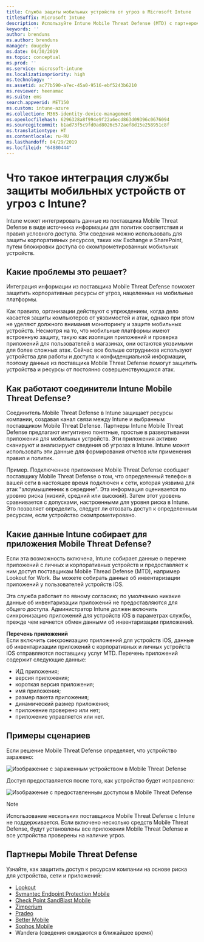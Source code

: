 ```yaml
---
title: Служба защиты мобильных устройств от угроз в Microsoft Intune
titleSuffix: Microsoft Intune
description: Используйте Intune Mobile Threat Defense (MTD) с партнером MTD для защиты доступа к корпоративным ресурсам на основе риска для устройств.
keywords: ''
author: brenduns
ms.author: brenduns
manager: dougeby
ms.date: 04/30/2019
ms.topic: conceptual
ms.prod: ''
ms.service: microsoft-intune
ms.localizationpriority: high
ms.technology: ''
ms.assetid: ac77b590-a7ec-45a0-9516-ebf5243b6210
ms.reviewer: heenamac
ms.suite: ems
search.appverid: MET150
ms.custom: intune-azure
ms.collection: M365-identity-device-management
ms.openlocfilehash: 6296328a8f994e9f22a6ecd863d09396c0676094
ms.sourcegitcommit: b1ad73f5c9fd0ad8026c572aef8d15e258951c8f
ms.translationtype: HT
ms.contentlocale: ru-RU
ms.lasthandoff: 04/29/2019
ms.locfileid: "64880444"
---
```

# <a name="what-is-mobile-threat-defense-integration-with-intune"></a>Что такое интеграция службы защиты мобильных устройств от угроз с Intune?
Intune может интегрировать данные из поставщика Mobile Threat Defense в виде источника информации для политик соответствия и правил условного доступа. Эти сведения можно использовать для защиты корпоративных ресурсов, таких как Exchange и SharePoint, путем блокировки доступа со скомпрометированных мобильных устройств.  

## <a name="what-problem-does-this-solve"></a>Какие проблемы это решает?
Интеграция информации из поставщика Mobile Threat Defense поможет защитить корпоративные ресурсы от угроз, нацеленных на мобильные платформы.  

Как правило, организации действуют с упреждением, когда дело касается защиты компьютеров от уязвимостей и атак, однако при этом не уделяют должного внимания мониторингу и защите мобильных устройств. Несмотря на то, что мобильные платформы имеют встроенную защиту, такую как изоляция приложений и проверка приложений для пользователей в магазинах, они остаются уязвимыми для более сложных атак. Сейчас все больше сотрудников используют устройства для работы и доступа к конфиденциальной информации, поэтому данные из поставщика Mobile Threat Defense помогут защитить устройства и ресурсы от постоянно совершенствующихся атак.  

## <a name="how-do-the-intune-mobile-threat-defense-connectors-work"></a>Как работают соединители Intune Mobile Threat Defense?

Соединитель Mobile Threat Defense в Intune защищает ресурсы компании, создавая канал связи между Intune и выбранным поставщиком Mobile Threat Defense. Партнеры Intune Mobile Threat Defense предлагают интуитивно понятные, простые в развертывании приложения для мобильных устройств. Эти приложения активно сканируют и анализируют сведения об угрозах в Intune. Intune может использовать эти данные для формирования отчетов или применения правил и политик.  

Пример. Подключенное приложение Mobile Threat Defense сообщает поставщику Mobile Threat Defense о том, что определенный телефон в вашей сети в настоящее время подключен к сети, которая уязвима для атак "злоумышленник в середине". Эта информация оценивается по уровню риска (низкий, средний или высокий). Затем этот уровень сравнивается с допусками, настроенными для уровня риска в Intune. Это позволяет определить, следует ли отозвать доступ к определенным ресурсам, если устройство скомпрометировано.

## <a name="what-data-does-intune-collect-for-mobile-threat-defense"></a>Какие данные Intune собирает для приложения Mobile Threat Defense?

Если эта возможность включена, Intune собирает данные о перечне приложений с личных и корпоративных устройств и предоставляет к ним доступ поставщикам Mobile Thread Defense (MTD), например Lookout for Work. Вы можете собирать данные об инвентаризации приложений у пользователей устройств iOS.

Эта служба работает по явному согласию; по умолчанию никакие данные об инвентаризации приложений не предоставляются для общего доступа. Администратор Intune должен включить синхронизацию приложений для устройств iOS в параметрах службы, прежде чем начнется обмен данными об инвентаризации приложений.

**Перечень приложений**  
Если включить синхронизацию приложений для устройств iOS, данные об инвентаризации приложений с корпоративных и личных устройств iOS отправляются поставщику услуг MTD. Перечень приложений содержит следующие данные:

 - ИД приложения;
 - версия приложения;
 - короткая версия приложения;
 - имя приложения;
 - размер пакета приложения;
 - динамический размер приложения;
 - приложение проверено или нет;
 - приложение управляется или нет.

## <a name="sample-scenarios"></a>Примеры сценариев

Если решение Mobile Threat Defense определяет, что устройство заражено:

![Изображение с зараженным устройством в Mobile Threat Defense](./media/MTD-image-1.png)

Доступ предоставляется после того, как устройство будет исправлено:

![Изображение с предоставленным доступом в Mobile Threat Defense](./media/MTD-image-2.png)

> [!NOTE] 
> Использование нескольких поставщиков Mobile Threat Defense с Intune не поддерживается. Если включено несколько средств Mobile Threat Defense, будут установлены все приложения Mobile Threat Defense и все устройства проверены на наличие угроз.

## <a name="mobile-threat-defense-partners"></a>Партнеры Mobile Threat Defense

Узнайте, как защитить доступ к ресурсам компании на основе риска для устройства, сети и приложений:

- [Lookout](lookout-mobile-threat-defense-connector.md)
- [Symantec Endpoint Protection Mobile](skycure-mobile-threat-defense-connector.md)
- [Check Point SandBlast Mobile](checkpoint-sandblast-mobile-mobile-threat-defense-connector.md)
- [Zimperium](zimperium-mobile-threat-defense-connector.md)
- [Pradeo](pradeo-mobile-threat-defense-connector.md)
- [Better Mobile](better-mobile-threat-defense-connector.md)
- [Sophos Mobile](sophos-mtd-connector.md)
- Wandera (сведения ожидаются в ближайшее время)
